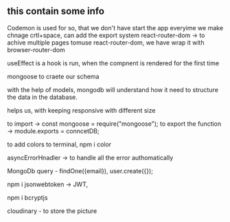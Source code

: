 ## this contain some info

Codemon is used for so, that we don't have start the app everyime we make chnage
crtl+space, can add the export system
react-router-dom -> to achive multiple pages
tomuse react-router-dom, we have wrap it with browser-router-dom

useEffect is a hook is run, when the compnent is rendered for the first time

mongoose to craete our schema

with the help of models, mongodb will understand how it need to structure the data in the database.

<Container> helps us, with keeping responsive with different size

to import -> const mongoose = require("mongoose");
to export the function -> module.exports = conncetDB;

to add colors to terminal, npm i color

asyncErrorHnadler -> to handle all the error authomatically

MongoDb query - findOne({email}), user.create({});

npm i jsonwebtoken -> JWT,

npm i bcryptjs

cloudinary - to store the picture
